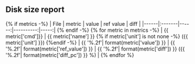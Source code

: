 ## Disk size report
{% if metrics -%}
| File | metric | value | ref value | diff |
|------|:-------|------:|----------:|-----:|
{% endif -%}
{% for metric in metrics -%}
| {{ metric['cmd']}} | {{ metric['name'] }} {% if metric['unit'] is not none -%} ({{ metric['unit'] }}) {%endif -%} | {{ '%.2f'| format(metric['value']) }} | {{ '%.2f'| format(metric['ref_value']) }} | {{ '%.2f'| format(metric['diff']) }} ({{ '%.2f'| format(metric['diff_pc']) }} %) |
{% endfor %}
